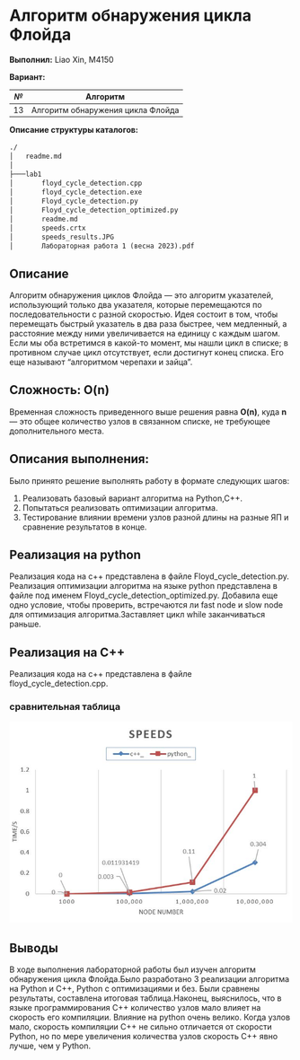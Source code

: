 #  Алгоритм обнаружения цикла Флойда

**Выполнил:** Liao Xin, M4150 

**Вариант:**

| *№* | Алгоритм |
|------| ------- |
| 13 | Алгоритм обнаружения цикла Флойда |

**Описание структуры каталогов:**
```
./
│   readme.md
│      
├───lab1
│       floyd_cycle_detection.cpp
│       floyd_cycle_detection.exe
│       Floyd_cycle_detection.py
│       Floyd_cycle_detection_optimized.py
│       readme.md
│       speeds.crtx
│       speeds_results.JPG
│       Лабораторная работа 1 (весна 2023).pdf
```

## Описание 
Алгоритм обнаружения циклов Флойда — это алгоритм указателей, использующий только два указателя, которые перемещаются по последовательности с разной скоростью. Идея состоит в том, чтобы перемещать быстрый указатель в два раза быстрее, чем медленный, а расстояние между ними увеличивается на единицу с каждым шагом. Если мы оба встретимся в какой-то момент, мы нашли цикл в списке; в противном случае цикл отсутствует, если достигнут конец списка. Его еще называют “алгоритмом черепахи и зайца”.


## Сложность: O(n)
Временная сложность приведенного выше решения равна **O(n)**, куда **n** — это общее количество узлов в связанном списке, не требующее дополнительного места.


## Описания выполнения:

Было принято решение выполнять работу в формате следующих шагов:

1. Реализовать базовый вариант алгоритма на Python,C++.
2. Попытаться реализовать оптимизации алгоритма.
3. Тестирование влиянии времени узлов разной длины на разные ЯП и сравнение результатов в конце.


## Реализация на python 

Реализация кода на с++ представлена в файле Floyd_cycle_detection.py. 
Реализация оптимизации алгоритма на языке python представлена в файле под именем Floyd_cycle_detection_optimized.py. 
Добавила еще одно условие, чтобы проверить, встречаются ли fast node и slow node для оптимизация алгоритма.Заставляет цикл while заканчиваться раньше.

## Реализация на C++

Реализация кода на с++ представлена в файле floyd_cycle_detection.cpp. 


### сравнительная таблица 
![image](https://github.com/liaoxin-a/Evolutionary_Algorithm_ITMO_2023/blob/main/lab1/speeds_results.JPG)

## Выводы
В ходе выполнения лабораторной работы был изучен алгоритм обнаружения цикла Флойда.Было разработано 3 реализации алгоритма на Python и С++, Python с оптимизациями и без. Были сравнены результаты, составлена итоговая таблица.Наконец, выяснилось, что в языке программирования C++ количество узлов мало влияет на скорость его компиляции. Влияние на python очень велико. Когда узлов мало, скорость компиляции C++ не сильно отличается от скорости Python, но по мере увеличения количества узлов скорость C++ явно лучше, чем у Python.

